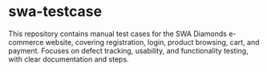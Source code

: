 # swa-testcase
This repository contains manual test cases for the SWA Diamonds e-commerce website, covering registration, login, product browsing, cart, and payment. Focuses on defect tracking, usability, and functionality testing, with clear documentation and steps.
